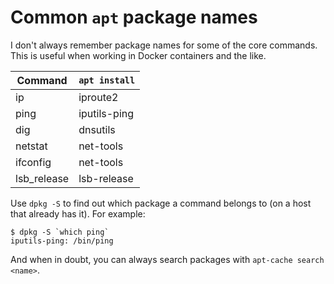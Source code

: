 # Common `apt` package names

I don't always remember package names for some of the core commands. This is useful when working in Docker containers and the like.

| Command   | `apt install` |
|-----------|---------------|
| ip        | iproute2      |
| ping      | iputils-ping  |
| dig       | dnsutils      |
| netstat   | net-tools     |
| ifconfig  | net-tools     |
| lsb_release | lsb-release |

Use `dpkg -S` to find out which package a command belongs to (on a host that already has it). For example:

```
$ dpkg -S `which ping`
iputils-ping: /bin/ping
```

And when in doubt, you can always search packages with `apt-cache search <name>`.
